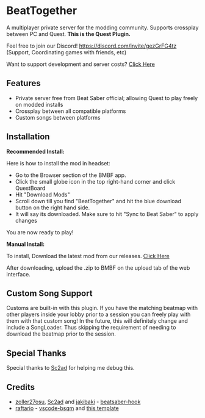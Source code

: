 # BeatTogether
A multiplayer private server for the modding community. Supports crossplay between PC and Quest. **This is the Quest Plugin.**

Feel free to join our Discord! https://discord.com/invite/gezGrFG4tz (Support, Coordinating games with friends, etc) 

Want to support development and server costs? [Click Here](https://www.patreon.com/BeatTogether)

## Features
* Private server free from Beat Saber official; allowing Quest to play freely on modded installs
* Crossplay between all compatible platforms
* Custom songs between platforms

## Installation

**Recommended Install:**

Here is how to install the mod in headset:
- Go to the Browser section of the BMBF app.
- Click the small globe icon in the top right-hand corner and click QuestBoard
- Hit "Download Mods"
- Scroll down till you find "BeatTogether" and hit the blue download button on the right hand side.
- It will say its downloaded. Make sure to hit "Sync to Beat Saber" to apply changes

You are now ready to play!

**Manual Install:**

To install, Download the latest mod from our releases. [Click Here](https://github.com/pythonology/BeatTogether.Quest/releases)

After downloading, upload the .zip to BMBF on the upload tab of the web interface.

## Custom Song Support
Customs are built-in with this plugin. If you have the matching beatmap with other players inside your lobby prior to a session you can freely play with them with that custom song! In the future, this will definitely change and include a SongLoader. Thus skipping the requirement of needing to download the beatmap prior to the session.

## Special Thanks
Special thanks to [Sc2ad](https://github.com/Sc2ad) for helping me debug this.

## Credits
* [zoller27osu](https://github.com/zoller27osu), [Sc2ad](https://github.com/Sc2ad) and [jakibaki](https://github.com/jakibaki) - [beatsaber-hook](https://github.com/sc2ad/beatsaber-hook)
* [raftario](https://github.com/raftario) - [vscode-bsqm](https://github.com/raftario/vscode-bsqm) and [this template](https://github.com/raftario/bmbf-mod-template)
